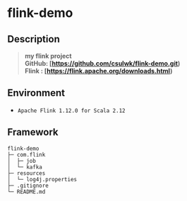 # flink-demo

## Description 
> **my flink project**  
> **GitHub: [https://github.com/csulwk/flink-demo.git)**  
> **Flink : [https://flink.apache.org/downloads.html)**  

## Environment
* `Apache Flink 1.12.0 for Scala 2.12`  

## Framework
```
flink-demo
├─ com.flink        
│  ├─ job            
│  └─ kafka         
├─ resources           
│  └─ log4j.properties                
├─ .gitignore
└─ README.md
```

